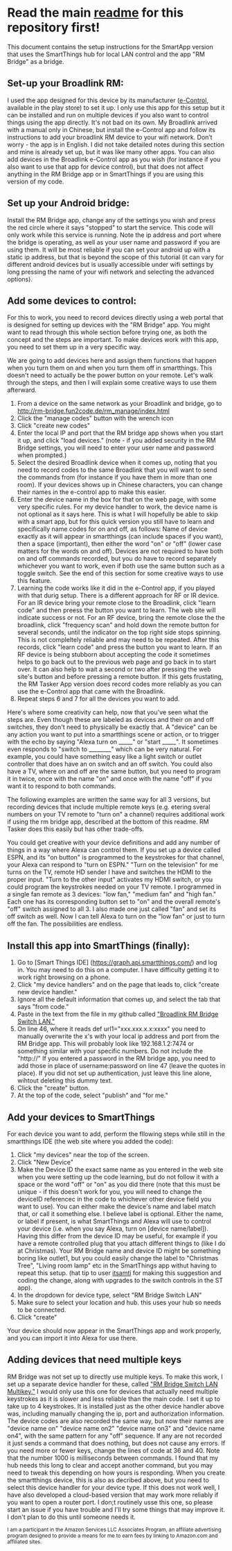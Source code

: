 ﻿# Read the main <a href='https://beckyricha.github.io/Broadlink-RM-SmartThings-Alexa/index.html'>readme</a> for this repository first!
This document contains the setup instructions for the SmartApp version that uses the SmartThings hub for local LAN control and the app "RM Bridge" as a bridge.

## Set-up your Broadlink RM:
I used the app designed for this device by its manufacturer (<a href='https://play.google.com/store/apps/details?id=com.broadlink.rmt&hl=en'>e-Control</a>, available in the play store) to set it up.  I only use this app for this setup but it can be installed and run on multiple devices if you also want to control things using the app directly.  It's not bad on its own.  My Broadlink arrived with a manual only in Chinese, but install the e-Control app and follow its instructions to add your broadlink RM device to your wifi network. Don’t worry - the app is in English.  I did not take detailed notes during this section and mine is already set up, but it was like many other apps.  You can also add devices in the Broadlink e-Control app as you wish (for instance if you also want to use that app for device control), but that does not affect anything in the RM Bridge app or in SmartThings if you are using this version of my code.  
 
## Set up your Android bridge:
Install the RM Bridge app, change any of the settings you wish and press the red circle where it says "stopped" to start the service. This code will only work while this service is running. Note the ip address and port where the bridge is operating, as well as your user name and password if you are using them.  It will be most reliable if you can set your android up with a static ip address, but that is beyond the scope of this tutorial (it can vary for different android devices but is usually accessible under wifi settings by long pressing the name of your wifi network and selecting the advanced options).  

## Add some devices to control:
For this to work, you need to record devices directly using a web portal that is designed for setting up devices with the "RM Bridge" app.  You might want to read through this whole section before trying one, as both the concept and the steps are important.  To make devices work with this app, you need to set them up in a very specific way.  

We are going to add devices here and assign them functions that happen when you turn them on and when you turn them off in smartthings. This doesn't need to actually be the power button on your remote.  Let's walk through the steps, and then I will explain some creative ways to use them afterward.  

1. From a device on the same network as your Broadlink and bridge, go to http://rm-bridge.fun2code.de/rm_manage/index.html
2. Click the "manage codes" button with the wrench icon
3. Click "create new codes"
4. Enter the local IP and port that the RM bridge app shows when you start it up, and click "load devices." (note - if you added security in the RM Bridge settings, you will need to enter your user name and password when prompted.)
5. Select the desired Broadlink device when it comes up, noting that you need to record codes to the same Broadlink that you will want to send the commands from (for instance if you have them in more than one room).  If your devices shows up in Chinese characters, you can change their names in the e-control app to make this easier.
6. Enter the device name in the box for that on the web page, with some very specific rules.  For my device handler to work, the device name is not optional as it says here.  This is what I will hopefully be able to skip with a smart app, but for this quick version you still have to learn and specifically name codes for on and off, as follows: Name of device exactly as it will appear in smartthings (can include spaces if you want), then a space (important), then either the word "on" or "off" (lower case matters for the words on and off).  Devices are not required to have both on and off commands recorded, but you do have to record separately whichever you want to work, even if both use the same button such as a toggle switch.  See the end of this section for some creative ways to use this feature.
7. Learning the code works like it did in the e-Control app, if you played with that durig setup.  There is a different approach for RF or IR device.  For an IR device bring your remote close to the Broadlink, click "learn code" and then preess the button you want to learn.  The web site will indicate success or not.  For an RF device, bring the remote close the the broadlink, click "frequency scan" and hold down the remote button for several seconds, until the indicator on the top right side stops spinning.  This is not compleltely reliable and may need to be repeated.   After this records, click "learn code" and press the button you want to learn.  If an RF device is being stubborn about accepting the code it sometimes helps to go back out to the previous web page and go back in to start over.  It can also help to wait a second or two after pressing the web site's button and before pressing a remote button.  If this gets frustating, the RM Tasker App version does record codes more reliably as you can use the e-Control app that came with the Broadlink.
8. Repeat steps 6 and 7 for all the devices you want to add.

Here's where some creativity can help, now that you've seen what the steps are.  Even though these are labeled as devices and their on and off switches, they don't need to physically be exactly that.  A "device" can be any action you want to put into a smartthings scene or action, or to trigger with the echo by saying "Alexa turn on _____" or "start _____".  It sometimes even responds to "switch to ________" which can be very natural.  For example, you could have something easy like a light switch or outlet controller that does have an on switch and an off switch.  You could also have a TV, where on and off are the same button, but you need to program it in twice, once with the name "on" and once with the name "off" if you want it to respond to both commands.  

The following examples are written the same way for all 3 versions, but recording devices that include multiple remote keys (e.g. etering sveral numbers on your TV remote to "turn on" a channel) requires additional work if using the rm bridge app, described at the bottom of this readme. RM Tasker does this easily but has other trade-offs. 

You could get creative with your device definitions and add any number of things in a way where Alexa can control them.  If you set up a device called ESPN, and its "on button" is programmed to the keystrokes for that channel, your Alexa can respond to "turn on ESPN."  "Turn on the television" for me turns on the TV,  remote HD sender I have and switches the HDMI to the proper input. "Turn to the other input" activates my HDMI switch, or you could program the keystrokes needed on your TV remote.  I programmed in a single fan remote as 3 devices: "low fan," "medium fan" and "high fan."  Each one has its corresponding button set to "on" and the overall remote's "off" switch assigned to all 3.  I also made one just called "fan" and set its off switch as well.  Now I can tell Alexa to turn on the "low fan" or just to turn off the fan.  The possibilities are endless.

## Install this app into SmartThings (finally):
1. Go to [Smart Things IDE] (https://graph.api.smartthings.com/) and log in. You may need to do this on a computer.  I have difficulty getting it to work right browsing on a phone.
2. Click "my device handlers" and on the page that leads to,  click "create new device handler."
3. Ignore all the default information that comes up, and select the tab that says "from code."
4. Paste in the text from the file in my github called <a href='https://github.com/beckyricha/Broadlink-RM-SmartThings-Alexa/blob/master/Broadlink%20RM%20Bridge%20Switch%20LAN'>"Broadlink RM Bridge Switch LAN."</a>
5. On line 46, where it reads def url1="xxx.xxx.x.x:xxxx" you need to manually overwrite the x's with your local ip address and port from the RM Bridge app.  This will probably look like 192.168.1.2:7474 or something similar with your specific numbers.  Do not include the "http://"  If you entered a password in the RM bridge app, you need to add those in place of username:password on line 47 (leave the quotes in place).  If you did not set up authentication, just leave this line alone, wihtout deleting this dummy text.  
5. Click the "create" button. 
6. At the top of the code, select "publish" and "for me."

## Add your devices to SmartThings
For each device you want to add, perform the fllowing steps while still in the smartthings IDE (the web site where you added the code):
1. Click "my devices" near the top of the screen.
2. Click "New Device"
3. Make the Device ID the exact same name as you entered in the web site when you were setting up the code learning, but do not follow it with a space or the word "off" or "on" as you did there (note that this must be unique - if this doesn't work for you, you will need to change the deviceID referencec in the code to whichever other device field you want to use). You can either make the device's  name and label match that, or call it something else.  I believe label is optional.  Either the name, or label if present, is what SmartThings and Alexa will use to control your device (i.e. when you say Alexa, turn on [device name/label]).  Having this differ from the device ID may be useful, for example if you have a remote controlled plug that you attach different things to (like I do at Christmas).  Your RM Bridge name and device ID might be something boring like outlet1, but you could easily change the label to "Christmas Tree", "Living room lamp" etc in the SmartThings app withut having to repeat this setup.  (hat tip to user <a href='https://github.com/itsamti'>itsamti</a> for making this suggestion and coding the change, along with upgrades to the switch controls in the ST app).
5. In the dropdown for device type, select "RM Bridge Switch LAN"
6. Make sure to select your location and hub. this uses your hub so needs to be connected.
7. Click "create"

Your device should now appear in the SmartThings app and work properly, and you can import it into Alexa for use there.

## Adding devices that need multiple keys
RM Bridge was not set up to directly use multiple keys.  To make this work, I set up a separate device handler for these, called <a href='https://github.com/beckyricha/Broadlink-RM-SmartThings-Alexa/blob/master/RM%20Bridge%20Switch%20LAN%20Multikey'>"RM Bridge Switch LAN Multikey."</a>  I would only use this one for devices that actually need multiple keystrokes as it is slower and less reliable than the main code.  I set it up to take up to 4 keystrokes.  It is installed just as the other device handler above was, including manually changing the ip, port and authorization information.  The device codes are also recorded the same way, but now their names are "device name on" "device name on2" "device name on3" and "device name on4", with the same pattern for any "off" sequence.  If any are not recorded it just sends a command that does nothing, but does not cause any errors.  If you need more or fewer keys, change the lines of code at 36 and 40.  Note that the number 1000 is milliseconds between commands.  I found that my hub needs this long to clear and accept another command, but you may need to tweak this depending on how yours is responding.  When you create the smartthings device, this is also as decribed above, but you need to select this device handler for your device type.  If this does not work well, I have also developed a cloud-based version that may work more reliably if you want to open a router port. I don;t routinely usse this one, so please start an issue if you have trouble and I'll try some things that may improve it.  I don't plan to do this until someone needs it.

<script src="//z-na.amazon-adsystem.com/widgets/onejs?MarketPlace=US&adInstanceId=316d030e-54f2-4085-bbc4-5ba45c996661&storeId=seniorhacks-20"></script>
<p><small>I am a participant in the Amazon Services LLC Associates Program, an affiliate advertising program designed to provide a means for me to earn fees by linking to Amazon.com and affiliated sites.</small></p>
<script>
  (function(i,s,o,g,r,a,m){i['GoogleAnalyticsObject']=r;i[r]=i[r]||function(){
  (i[r].q=i[r].q||[]).push(arguments)},i[r].l=1*new Date();a=s.createElement(o),
  m=s.getElementsByTagName(o)[0];a.async=1;a.src=g;m.parentNode.insertBefore(a,m)
  })(window,document,'script','https://www.google-analytics.com/analytics.js','ga');

  ga('create', 'UA-89762317-3', 'auto');
  ga('send', 'pageview');

</script>
